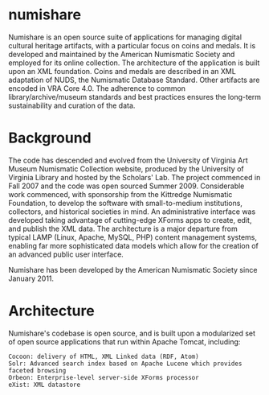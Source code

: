 numishare
=========

Numishare is an open source suite of applications for managing digital cultural heritage artifacts, with a particular focus on coins and medals. It is developed and maintained by the American Numismatic Society and employed for its online collection. The architecture of the application is built upon an XML foundation. Coins and medals are described in an XML adaptation of NUDS, the Numismatic Database Standard. Other artifacts are encoded in VRA Core 4.0. The adherence to common library/archive/museum standards and best practices ensures the long-term sustainability and curation of the data.

Background
=========

The code has descended and evolved from the University of Virginia Art Museum Numismatic Collection website, produced by the University of Virginia Library and hosted by the Scholars' Lab. The project commenced in Fall 2007 and the code was open sourced Summer 2009. Considerable work commenced, with sponsorship from the Kittredge Numismatic Foundation, to develop the software with small-to-medium institutions, collectors, and historical societies in mind. An administrative interface was developed taking advantage of cutting-edge XForms apps to create, edit, and publish the XML data. The architecture is a major departure from typical LAMP (Linux, Apache, MySQL, PHP) content management systems, enabling far more sophisticated data models which allow for the creation of an advanced public user interface.

Numishare has been developed by the American Numismatic Society since January 2011.

Architecture
=========

Numishare's codebase is open source, and is built upon a modularized set of open source applications that run within Apache Tomcat, including:

    Cocoon: delivery of HTML, XML Linked data (RDF, Atom)
    Solr: Advanced search index based on Apache Lucene which provides faceted browsing
    Orbeon: Enterprise-level server-side XForms processor
    eXist: XML datastore 
